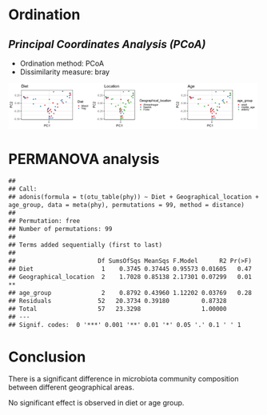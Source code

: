 Ordination
==========

*Principal Coordinates Analysis (PCoA)*
---------------------------------------

-   Ordination method: PCoA
-   Dissimilarity measure: bray

<img src="figure_joint/pcoa-1.png" width="33%" /><img src="figure_joint/pcoa-2.png" width="33%" /><img src="figure_joint/pcoa-3.png" width="33%" />

PERMANOVA analysis
==================

    ## 
    ## Call:
    ## adonis(formula = t(otu_table(phy)) ~ Diet + Geographical_location +      age_group, data = meta(phy), permutations = 99, method = distance) 
    ## 
    ## Permutation: free
    ## Number of permutations: 99
    ## 
    ## Terms added sequentially (first to last)
    ## 
    ##                       Df SumsOfSqs MeanSqs F.Model      R2 Pr(>F)   
    ## Diet                   1    0.3745 0.37445 0.95573 0.01605   0.47   
    ## Geographical_location  2    1.7028 0.85138 2.17301 0.07299   0.01 **
    ## age_group              2    0.8792 0.43960 1.12202 0.03769   0.28   
    ## Residuals             52   20.3734 0.39180         0.87328          
    ## Total                 57   23.3298                 1.00000          
    ## ---
    ## Signif. codes:  0 '***' 0.001 '**' 0.01 '*' 0.05 '.' 0.1 ' ' 1

Conclusion
==========

There is a significant difference in microbiota community composition
between different geographical areas.

No significant effect is observed in diet or age group.
